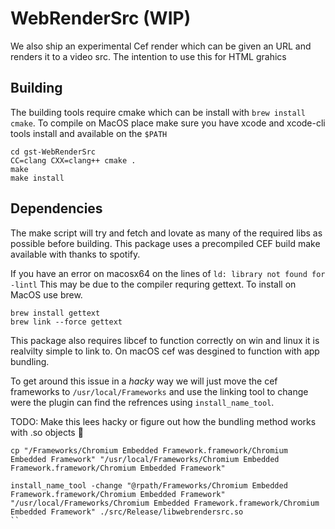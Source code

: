# WebRenderSrc (WIP)

We also ship an experimental Cef render which can be given an URL and renders it to a video src. The intention to use this for HTML grahics

## Building
The building tools require cmake which can be install with `brew install cmake`. To compile on MacOS place make sure you have xcode and xcode-cli tools install and available on the `$PATH`
```
cd gst-WebRenderSrc
CC=clang CXX=clang++ cmake .
make
make install
```

## Dependencies
The make script will try and fetch and lovate as many of the required libs as possible before building. This package uses a precompiled CEF build make available with thanks to spotify.

If you have an error on macosx64 on the lines of `ld: library not found for -lintl` This may be due to the compiler requring gettext.
To install on MacOS use brew.

```
brew install gettext
brew link --force gettext
```

This package also requires libcef to function correctly on win and linux it is realvilty simple to link to. On macOS cef was desgined to function with app bundling.

To get around this issue in a _hacky_ way we will just move the cef frameworks to `/usr/local/Frameworks` and use the linking tool to change were the plugin can find the refrences using `install_name_tool`.

TODO: Make this lees hacky or figure out how the bundling method works with .so objects 🤔

```
cp "/Frameworks/Chromium Embedded Framework.framework/Chromium Embedded Framework" "/usr/local/Frameworks/Chromium Embedded Framework.framework/Chromium Embedded Framework"

install_name_tool -change "@rpath/Frameworks/Chromium Embedded Framework.framework/Chromium Embedded Framework" "/usr/local/Frameworks/Chromium Embedded Framework.framework/Chromium Embedded Framework" ./src/Release/libwebrendersrc.so
``
